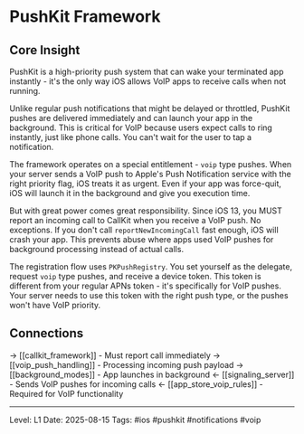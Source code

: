 # PushKit Framework

## Core Insight
PushKit is a high-priority push system that can wake your terminated app instantly - it's the only way iOS allows VoIP apps to receive calls when not running.

Unlike regular push notifications that might be delayed or throttled, PushKit pushes are delivered immediately and can launch your app in the background. This is critical for VoIP because users expect calls to ring instantly, just like phone calls. You can't wait for the user to tap a notification.

The framework operates on a special entitlement - `voip` type pushes. When your server sends a VoIP push to Apple's Push Notification service with the right priority flag, iOS treats it as urgent. Even if your app was force-quit, iOS will launch it in the background and give you execution time.

But with great power comes great responsibility. Since iOS 13, you MUST report an incoming call to CallKit when you receive a VoIP push. No exceptions. If you don't call `reportNewIncomingCall` fast enough, iOS will crash your app. This prevents abuse where apps used VoIP pushes for background processing instead of actual calls.

The registration flow uses `PKPushRegistry`. You set yourself as the delegate, request `voip` type pushes, and receive a device token. This token is different from your regular APNs token - it's specifically for VoIP pushes. Your server needs to use this token with the right push type, or the pushes won't have VoIP priority.

## Connections
→ [[callkit_framework]] - Must report call immediately
→ [[voip_push_handling]] - Processing incoming push payload
→ [[background_modes]] - App launches in background
← [[signaling_server]] - Sends VoIP pushes for incoming calls
← [[app_store_voip_rules]] - Required for VoIP functionality

---
Level: L1
Date: 2025-08-15
Tags: #ios #pushkit #notifications #voip